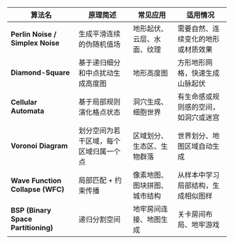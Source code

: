 
| 算法名                                 | 原理简述                | 常见应用           | 适用情况               |
| ----------------------------------- | ------------------- | -------------- | ------------------ |
| **Perlin Noise / Simplex Noise**    | 生成平滑连续的伪随机值场        | 地形起伏、云层、水面、纹理  | 需要自然、连续变化的地形或材质效果  |
| **Diamond-Square**                  | 基于递归细分和中点扰动生成高度图    | 地形高度图          | 方形地形网格，快速生成山脉起伏    |
| **Cellular Automata**               | 基于局部规则演化格点状态        | 洞穴生成、细胞世界      | 有生命感或规则感的空间，如洞穴或迷宫 |
| **Voronoi Diagram**                 | 划分空间为若干区域，每个区域归属一个点 | 区域划分、生态区、生物群落  | 世界划分、地图区域自动生成      |
| **Wave Function Collapse (WFC)**    | 局部匹配 + 约束传播         | 像素地图、图块拼图、城市结构 | 从样本中学习局部结构，生成相似图样  |
| **BSP (Binary Space Partitioning)** | 递归分割空间              | 地牢房间连接、地图生成    | 关卡房间布局、地牢游戏        |